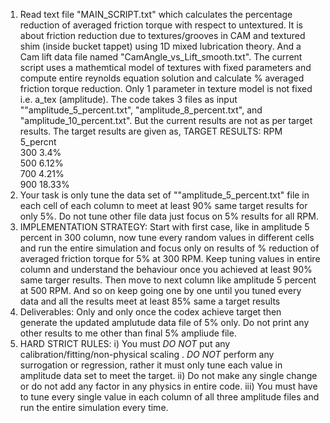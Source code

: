 1) Read text file "MAIN_SCRIPT.txt" which calculates the percentage reduction of averaged friction torque with respect to untextured. It is about friction reduction due to textures/grooves in CAM and textured shim (inside bucket tappet) using 1D mixed lubrication theory.
And a Cam lift data file named "CamAngle_vs_Lift_smooth.txt". 
The current script uses a mathemtical model of textures with fixed parameters and compute entire reynolds equation solution and calculate % averaged friction torque reduction.
Only 1 parameter in texture model is not fixed i.e. a_tex (amplitude). The code takes 3 files as input ""amplitude_5_percent.txt", "amplitude_8_percent.txt", and "amplitude_10_percent.txt". 
But the current results are not as per target results.
The target results are given as,
 TARGET RESULTS:
RPM    5_percnt        
300     3.4%                
500    6.12%            
700    4.21%         
900    18.33%      
2) Your task is only tune the data set of ""amplitude_5_percent.txt" file in each cell of each column to meet at least 90% same target results for only 5%. Do not tune other file data just focus on 5% results for all RPM.
3) IMPLEMENTATION STRATEGY:
Start with first case, like in amplitude 5 percent in 300 column, now tune every random values in different cells and run the entire simulation and focus only on results of % reduction of averaged friction torque for 5% at 300 RPM. Keep tuning values in entire column and understand the behaviour once you achieved at least 90% same targer results. Then move to next column like amplitude 5 percent at 500 RPM. And so on keep going one by one until you tuned every data and all the results meet at least 85% same a target results 
4) Deliverables:
Only and only once the codex achieve target then generate the updated amplutude data file of 5% only. 
Do not print any other results to me other than final 5% ampliude file.
5) HARD STRICT RULES:
i) You must *DO NOT* put any calibration/fitting/non-physical scaling . *DO NOT* perform any surrogation or regression, rather it must only tune each value in amplitude data set to meet the target.
ii) Do not make any single change or do not add any factor in any physics in entire code.
iii) You must have to tune every single value in each column of all three amplitude files and run the entire simulation every time.
